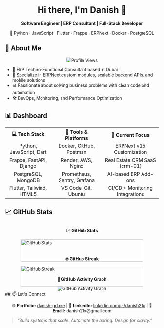 <h1 align="center">Hi there, I'm Danish 👋</h1>

<p align="center">
  <b>Software Engineer | ERP Consultant | Full-Stack Developer</b>  
</p>
<p align="center">
  🚀 Python · JavaScript · Flutter · Frappe · ERPNext · Docker · PostgreSQL  
</p>

##  🧠 About Me 


<p align="center">
  <img src="https://komarev.com/ghpvc/?username=danish21x&color=blue&style=flat" alt="Profile Views">
</p>

- 🏢 ERP Techno-Functional Consultant based in Dubai
- 💼 Specialize in ERPNext custom modules, scalable backend APIs, and mobile solutions
- 📊 Passionate about solving business problems with clean code and automation
- 🛠️ DevOps, Monitoring, and Performance Optimization

## 📊 Dashboard

<div align="center">
  
<table>
  <tr>
    <th>💻 Tech Stack</th>
    <th>🧰 Tools & Platforms</th>
    <th>🧪 Current Focus</th>
  </tr>
  <tr>
    <td align="center">Python, JavaScript, Dart</td>
    <td align="center">Docker, GitHub, Postman</td>
    <td align="center">ERPNext v15 Customization</td>
  </tr>
  <tr>
    <td align="center">Frappe, FastAPI, Django</td>
    <td align="center">Render, AWS, Nginx</td>
    <td align="center">Real Estate CRM SaaS (crm-01)</td>
  </tr>
  <tr>
    <td align="center">PostgreSQL, MongoDB</td>
    <td align="center">Prometheus, Sentry, Grafana</td>
    <td align="center">AI-based ERP Add-ons</td>
  </tr>
  <tr>
    <td align="center">Flutter, Tailwind, HTML5</td>
    <td align="center">VS Code, Git, Ubuntu</td>
    <td align="center">CI/CD + Monitoring Integrations</td>
  </tr>
</table>

</div>

## 📈 GitHub Stats
<div style="display: flex; flex-wrap: wrap; justify-content: center; gap: 20px;">
  <div style="flex: 1; min-width: 300px; max-width: 400px;">
    <p align="center"><b>📈 GitHub Stats</b></p>
    <img src="https://github-readme-stats.vercel.app/api?username=danish21x&show_icons=true&theme=radical&hide_border=true&card_width=400" alt="GitHub Stats" width="100%">
  </div>

  <div style="flex: 1; min-width: 300px; max-width: 400px;">
    <p align="center"><b>🔥 GitHub Streak</b></p>
    <img src="https://github-readme-streak-stats.herokuapp.com/?user=danish21x&theme=radical&hide_border=true&card_width=400" alt="GitHub Streak" width="100%">
  </div>
</div>

 <div align="center">
    <p><b>🌟 GitHub Activity Graph</b></p>
    <img src="https://github-readme-activity-graph.vercel.app/graph?username=danish21x&theme=radical&hide_border=true" alt="GitHub Activity Graph">
  </div>
## 📫 Let's Connect

<p align="center">
  🌐 <strong>Portfolio:</strong> <a href="https://danish-gd.me">danish-gd.me</a>  
  |
  💼 <strong>LinkedIn:</strong> <a href="https://linkedin.com/in/danish21x">linkedin.com/in/danish21x</a>  
  |
  📧 <strong>Email:</strong> danish21x@gmail.com
</p>

> *“Build systems that scale. Automate the boring. Design for clarity.”*
